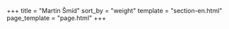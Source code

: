 +++
title = "Martin Šmíd"
sort_by = "weight"
template = "section-en.html"
page_template = "page.html"
+++